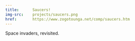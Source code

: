 ```yaml
---
title:      Saucers!
img-src:    projects/saucers.png
href:       https://www.zogotounga.net/comp/saucers.htm
---
```

Space invaders, revisited.
